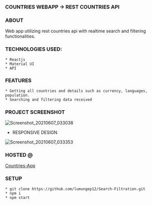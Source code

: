 ### COUNTRIES WEBAPP -> REST COUNTRIES API

### ABOUT

Web app utilizing rest countries api with realtime search and filtering
functionalities.

### TECHNOLOGIES USED:

    * Reactjs
    * Material UI
    * API

### FEATURES

    * Getting all countries and details such as currency, languages, population.
    * Searching and filtering data received

### PROJECT SCREENSHOT

![Screenshot_20210607_033038](https://user-images.githubusercontent.com/58906058/120945044-1383f880-c727-11eb-8a4b-15ffeee2534c.png)

-   RESPONSIVE DESIGN

![Screenshot_20210607_033353](https://user-images.githubusercontent.com/58906058/120945144-7a091680-c727-11eb-85b0-56bcfe54065c.png)

### HOSTED @

[Countries-App](https://lumungep12.github.io/Countries-App/)

### SETUP

    * git clone https://github.com/lumungep12/Search-Filtration.git
    * npm i
    * npm start
